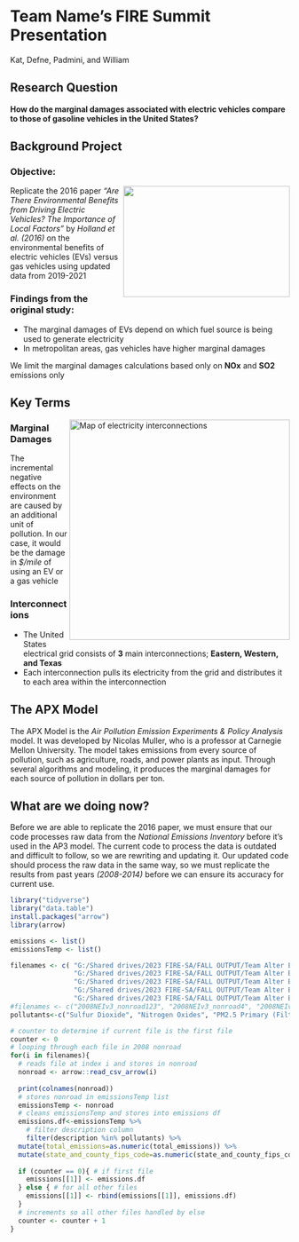 # Team Name’s FIRE Summit Presentation
Kat, Defne, Padmini, and William 

## Research Question

**How do the marginal damages associated with electric vehicles compare to those of gasoline vehicles in the United States?**


## Background Project

### Objective: 
<img align="right" width="300" height="200" src="https://github.com/umdfiresa2023/fire-summit-alter-eco/assets/28952036/b4bdd171-9f79-4bba-b042-695910184a6c">


Replicate the 2016 paper
_“Are There Environmental Benefits from Driving Electric Vehicles? The Importance of Local Factors”_ by _Holland et al. (2016)_ 
on the environmental benefits of electric vehicles (EVs) versus gas vehicles using updated data from 2019-2021

### Findings from the original study:

+ The marginal damages of EVs depend on which fuel source is being used to generate electricity
+ In metropolitan areas, gas vehicles have higher marginal damages
    
We limit the marginal damages calculations based only on **NOx** and **SO2** emissions only

## Key Terms
<img align="right" width="397" alt="Map of electricity interconnections" src="https://github.com/umdfiresa2023/fire-summit-alter-eco/assets/28952036/8eb8b12d-14c1-41fd-bf79-f1a3b2de54ad">

### Marginal Damages

The incremental negative effects on the environment are caused by an additional unit of pollution. In our case, it would be the damage in _$/mile_ of using an EV or a gas vehicle

### Interconnections 

+ The United States electrical grid consists of **3** main interconnections; **Eastern, Western, and Texas**
+ Each interconnection pulls its electricity from the grid and distributes it to each area within the interconnection

## The APX Model

The APX Model is the _Air Pollution Emission Experiments & Policy Analysis_ model. It was developed by Nicolas Muller, who is a professor at Carnegie Mellon University. The model takes emissions from every source of pollution, such as agriculture, roads, and power plants as input. Through several algorithms and modeling, it produces the marginal damages for each source of pollution in dollars per ton. 

## What are we doing now?

Before we are able to replicate the 2016 paper, we must ensure that our code processes raw data from the _National Emissions Inventory_ before it’s used in the AP3 model. The current code to process the data is outdated and difficult to follow, so we are rewriting and updating it. Our updated code should process the raw data in the same way, so we must replicate the results from past years _(2008-2014)_ before we can ensure its accuracy for current use. 


``` r
library("tidyverse")
library("data.table")
install.packages("arrow")
library(arrow)

emissions <- list()
emissionsTemp <- list()

filenames <- c( "G:/Shared drives/2023 FIRE-SA/FALL OUTPUT/Team Alter Eco/Emissions Data/Nonroad/2008/2008neiv3_nonroad_byregions/2008NEIv3_nonroad123.csv", 
                "G:/Shared drives/2023 FIRE-SA/FALL OUTPUT/Team Alter Eco/Emissions Data/Nonroad/2008/2008neiv3_nonroad_byregions/2008NEIv3_nonroad4.csv", 
                "G:/Shared drives/2023 FIRE-SA/FALL OUTPUT/Team Alter Eco/Emissions Data/Nonroad/2008/2008neiv3_nonroad_byregions/2008NEIv3_nonroad5.csv", 
                "G:/Shared drives/2023 FIRE-SA/FALL OUTPUT/Team Alter Eco/Emissions Data/Nonroad/2008/2008neiv3_nonroad_byregions/2008NEIv3_nonroad67.csv", 
                "G:/Shared drives/2023 FIRE-SA/FALL OUTPUT/Team Alter Eco/Emissions Data/Nonroad/2008/2008neiv3_nonroad_byregions/2008NEIv3_nonroad8910.csv")
#filenames <- c("2008NEIv3_nonroad123", "2008NEIv3_nonroad4", "2008NEIv3_nonroad5", "2008NEIv3_nonroad67", "2008NEIv3_nonroad8910")
pollutants<-c("Sulfur Dioxide", "Nitrogen Oxides", "PM2.5 Primary (Filt + Cond)", "Volatile Organic Compounds", "Ammonia")

# counter to determine if current file is the first file 
counter <- 0
# looping through each file in 2008 nonroad 
for(i in filenames){
  # reads file at index i and stores in nonroad 
  nonroad <- arrow::read_csv_arrow(i) 
  
  print(colnames(nonroad))
  # stores nonroad in emissionsTemp list 
  emissionsTemp <- nonroad
  # cleans emissionsTemp and stores into emissions df 
  emissions.df<-emissionsTemp %>%
    # filter description column
    filter(description %in% pollutants) %>%
  mutate(total_emissions=as.numeric(total_emissions)) %>%
  mutate(state_and_county_fips_code=as.numeric(state_and_county_fips_code)) 
  
  if (counter == 0){ # if first file
    emissions[[1]] <- emissions.df
  } else { # for all other files
    emissions[[1]] <- rbind(emissions[[1]], emissions.df)
  }
  # increments so all other files handled by else 
  counter <- counter + 1
}

```


